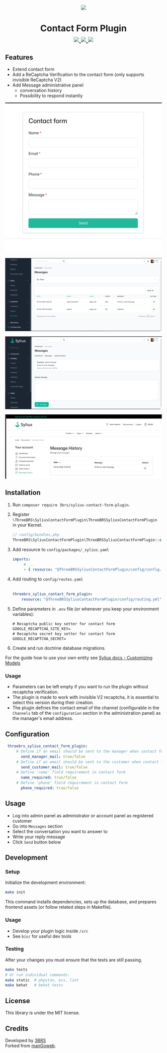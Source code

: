 <p align="center">
    <a href="https://www.3brs.com" target="_blank">
        <img src="https://3brs1.fra1.cdn.digitaloceanspaces.com/3brs/logo/3BRS-logo-sylius-200.png"/>
    </a>
</p>
<h1 align="center">
Contact Form Plugin
<br />
    <a href="https://packagist.org/packages/3brs/sylius-contact-form-plugin" title="License" target="_blank">
        <img src="https://img.shields.io/packagist/l/3brs/sylius-contact-form-plugin.svg" />
    </a>
    <a href="https://packagist.org/packages/3brs/sylius-contact-form-plugin" title="Version" target="_blank">
        <img src="https://img.shields.io/packagist/v/3brs/sylius-contact-form-plugin.svg" />
    </a>
    <a href="https://circleci.com/gh/3BRS/sylius-contact-form-plugin" title="Build status" target="_blank">
        <img src="https://circleci.com/gh/3BRS/sylius-contact-form-plugin.svg?style=shield" />
    </a>
</h1>

## Features

* Extend contact form
* Add a ReCaptcha Verification to the contact form (only supports invisible ReCaptcha V2)
* Add Message administrative panel
    * conversation history
    * Possibility to respond instantly

<p align="center">
	<img src="https://github.com/3BRS/sylius-contact-form-plugin/blob/sylius_2_upgrade_AK/doc/contact_form.PNG?raw=true"/>
</p>
<p align="center">
	<img src="https://github.com/3BRS/sylius-contact-form-plugin/blob/sylius_2_upgrade_AK/doc/messages_management_admin_menu.PNG?raw=true"/>
</p>
<p align="center">
	<img src="https://github.com/3BRS/sylius-contact-form-plugin/blob/sylius_2_upgrade_AK/doc/messages_management_admin_answer_menu.PNG?raw=true"/>
</p>
<p align="center">
	<img src="https://github.com/3BRS/sylius-contact-form-plugin/blob/sylius_2_upgrade_AK/doc/messages_management_account_menu.PNG?raw=true"/>
</p>

## Installation

1. Run `composer require 3brs/sylius-contact-form-plugin`.
2. Register `\ThreeBRS\SyliusContactFormPlugin\ThreeBRSSyliusContactFormPlugin` in your Kernel.
    ```php
   // config/bundles.php
    ThreeBRS\SyliusContactFormPlugin\ThreeBRSSyliusContactFormPlugin::class => ['all' => true],
   ```
3. Add resource to `config/packages/_sylius.yaml`

    ```yaml
    imports:
         # ...
         - { resource: "@ThreeBRSSyliusContactFormPlugin/config/config.yml" }
    ```
   
4. Add routing to `config/routes.yaml`

    ```yaml

    threebrs_sylius_contact_form_plugin:
        resource: "@ThreeBRSSyliusContactFormPlugin/config/routing.yml"
    ```

5. Define parameters in `.env` file (or whenever you keep your environment variables):

    ```
    # Recaptcha public key setter for contact form
    GOOGLE_RECAPTCHA_SITE_KEY=
    # Recaptcha secret key setter for contact form
    GOOGLE_RECAPTCHA_SECRET=
    ```

6. Create and run doctrine database migrations.

For the guide how to use your own entity see [Sylius docs - Customizing Models](https://docs.sylius.com/the-customization-guide/customizing-models)

### Usage

* Parameters can be left empty if you want to run the plugin without recaptcha verification.
* The plugin is made to work with invisible V2 recaptcha, it is essential to select this version during their creation.
* The plugin defines the contact email of the channel (configurable in the `Channels` tab of the `configuration` section in the administration panel) as the manager's email address.

## Configuration
   ```yaml
    threebrs_sylius_contact_form_plugin:
        # Define if an email should be sent to the manager when contact form is send
          send_manager_mail: true/false
        # Define if an email should be sent to the customer when contact form is send (copy)
          send_customer_mail: true/false
        # Define 'name' field requirement in contact form
          name_required: true/false
        # Define 'phone' field requirement in contact form
          phone_required: true/false
   ```

## Usage

* Log into admin panel as administrator or account panel as registered customer
* Go into `Messages` section
* Select the conversation you want to answer to
* Write your reply message
* Click `Send` button below

## Development

### Setup

Initialize the development environment:

```bash
make init
```

This command installs dependencies, sets up the database, and prepares frontend assets (or follow related steps in Makefile).

### Usage

- Develop your plugin logic inside `/src`
- See `bin/` for useful dev tools

### Testing

After your changes you must ensure that the tests are still passing.

```bash
make tests
# Or run individual commands:
make static  # phpstan, ecs, lint
make behat   # behat tests
```

License
-------
This library is under the MIT license.

Credits
-------
Developed by [3BRS](https://3brs.com)<br>
Forked from [manGoweb](https://github.com/mangoweb-sylius/SyliusContactFormPlugin).
